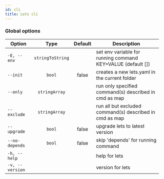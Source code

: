 ```yaml
---
id: cli
title: Lets cli
---
```


### Global options

|Option|Type|Default|Description|
|------|:--:|:-----:|-----------|
|`-E, --env`|`stringToString`||set env variable for running command KEY=VALUE (default [])|
|`--init`|`bool`|false|creates a new lets.yaml in the current folder|
|`--only`|`stringArray`||run only specified command(s) described in cmd as map|
|`--exclude`|`stringArray`||run all but excluded command(s) described in cmd as map|
|`--upgrade`|`bool`|false|upgrade lets to latest version|
|`--no-depends`|`bool`|false|skip 'depends' for running command|
|`-h, --help`|||help for lets|
|`-v, --version`|||version for lets|
